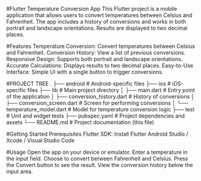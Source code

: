 #Flutter Temperature Conversion App
This Flutter project is a mobile application that allows users to convert temperatures between Celsius and Fahrenheit. The app includes a history of conversions and works in both portrait and landscape orientations. Results are displayed to two decimal places.

#Features
Temperature Conversion: Convert temperatures between Celsius and Fahrenheit.
Conversion History: View a list of previous conversions.
Responsive Design: Supports both portrait and landscape orientations.
Accurate Calculations: Displays results to two decimal places.
Easy-to-Use Interface: Simple UI with a single button to trigger conversions.

#PROJECT TREE
.
├── android                 # Android-specific files
├── ios                     # iOS-specific files
├── lib                     # Main project directory
│   ├── main.dart           # Entry point of the application
│   ├── conversion_history.dart # History of conversions
│   ├── conversion_screen.dart  # Screen for performing conversions
│   └── temperature_model.dart  # Model for temperature conversion logic
├── test                    # Unit and widget tests
├── pubspec.yaml            # Project dependencies and assets
└── README.md               # Project documentation (this file)

#Getting Started
Prerequisites
Flutter SDK: Install Flutter
Android Studio / Xcode / Visual Studio Code


#Usage
Open the app on your device or emulator.
Enter a temperature in the input field.
Choose to convert between Fahrenheit and Celsius.
Press the Convert button to see the result.
View the conversion history below the input area.

